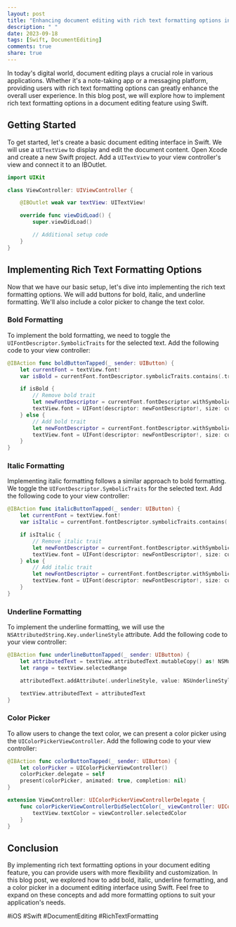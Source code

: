 ```yaml
---
layout: post
title: "Enhancing document editing with rich text formatting options in Swift"
description: " "
date: 2023-09-18
tags: [Swift, DocumentEditing]
comments: true
share: true
---
```


In today's digital world, document editing plays a crucial role in various applications. Whether it's a note-taking app or a messaging platform, providing users with rich text formatting options can greatly enhance the overall user experience. In this blog post, we will explore how to implement rich text formatting options in a document editing feature using Swift.

## Getting Started

To get started, let's create a basic document editing interface in Swift. We will use a `UITextView` to display and edit the document content. Open Xcode and create a new Swift project. Add a `UITextView` to your view controller's view and connect it to an IBOutlet.

```swift
import UIKit

class ViewController: UIViewController {

    @IBOutlet weak var textView: UITextView!

    override func viewDidLoad() {
        super.viewDidLoad()

        // Additional setup code
    }
}
```

## Implementing Rich Text Formatting Options

Now that we have our basic setup, let's dive into implementing the rich text formatting options. We will add buttons for bold, italic, and underline formatting. We'll also include a color picker to change the text color.

### Bold Formatting

To implement the bold formatting, we need to toggle the `UIFontDescriptor.SymbolicTraits` for the selected text. Add the following code to your view controller:

```swift
@IBAction func boldButtonTapped(_ sender: UIButton) {
    let currentFont = textView.font!
    var isBold = currentFont.fontDescriptor.symbolicTraits.contains(.traitBold)

    if isBold {
        // Remove bold trait
        let newFontDescriptor = currentFont.fontDescriptor.withSymbolicTraits([])
        textView.font = UIFont(descriptor: newFontDescriptor!, size: currentFont.pointSize)
    } else {
        // Add bold trait
        let newFontDescriptor = currentFont.fontDescriptor.withSymbolicTraits(.traitBold)
        textView.font = UIFont(descriptor: newFontDescriptor!, size: currentFont.pointSize)
    }
}
```

### Italic Formatting

Implementing italic formatting follows a similar approach to bold formatting. We toggle the `UIFontDescriptor.SymbolicTraits` for the selected text. Add the following code to your view controller:

```swift
@IBAction func italicButtonTapped(_ sender: UIButton) {
    let currentFont = textView.font!
    var isItalic = currentFont.fontDescriptor.symbolicTraits.contains(.traitItalic)

    if isItalic {
        // Remove italic trait
        let newFontDescriptor = currentFont.fontDescriptor.withSymbolicTraits([])
        textView.font = UIFont(descriptor: newFontDescriptor!, size: currentFont.pointSize)
    } else {
        // Add italic trait
        let newFontDescriptor = currentFont.fontDescriptor.withSymbolicTraits(.traitItalic)
        textView.font = UIFont(descriptor: newFontDescriptor!, size: currentFont.pointSize)
    }
}
```

### Underline Formatting

To implement the underline formatting, we will use the `NSAttributedString.Key.underlineStyle` attribute. Add the following code to your view controller:

```swift
@IBAction func underlineButtonTapped(_ sender: UIButton) {
    let attributedText = textView.attributedText.mutableCopy() as! NSMutableAttributedString
    let range = textView.selectedRange

    attributedText.addAttribute(.underlineStyle, value: NSUnderlineStyle.single.rawValue, range: range)

    textView.attributedText = attributedText
}
```

### Color Picker

To allow users to change the text color, we can present a color picker using the `UIColorPickerViewController`. Add the following code to your view controller:

```swift
@IBAction func colorButtonTapped(_ sender: UIButton) {
    let colorPicker = UIColorPickerViewController()
    colorPicker.delegate = self
    present(colorPicker, animated: true, completion: nil)
}

extension ViewController: UIColorPickerViewControllerDelegate {
    func colorPickerViewControllerDidSelectColor(_ viewController: UIColorPickerViewController) {
        textView.textColor = viewController.selectedColor
    }
}
```

## Conclusion

By implementing rich text formatting options in your document editing feature, you can provide users with more flexibility and customization. In this blog post, we explored how to add bold, italic, underline formatting, and a color picker in a document editing interface using Swift. Feel free to expand on these concepts and add more formatting options to suit your application's needs.

#iOS #Swift #DocumentEditing #RichTextFormatting